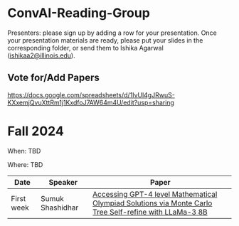 # ConvAI-Reading-Group

Presenters: please sign up by adding a row for your presentation. Once your presentation materials are ready, please put your slides in the corresponding folder, or send them to Ishika Agarwal (ishikaa2@illinois.edu).

## Vote for/Add Papers
https://docs.google.com/spreadsheets/d/1IvUl4gJRwuS-KXxemjQvuXttRm1j1KxdfoJ7AW64m4U/edit?usp=sharing

# Fall 2024

When: TBD

Where: TBD


| Date | Speaker | Paper |
|------|---------|-------|
|First week|Sumuk Shashidhar|[Accessing GPT-4 level Mathematical Olympiad Solutions via Monte Carlo Tree Self-refine with LLaMa-3 8B](https://arxiv.org/abs/2406.07394)|
